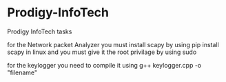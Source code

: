 # Prodigy-InfoTech
Prodigy InfoTech tasks

for the Network packet Analyzer you must install scapy by using pip install scapy in linux and you must give it the root privilage by using sudo

for the keylogger you need to compile it using g++ keylogger.cpp -o "filename" 
